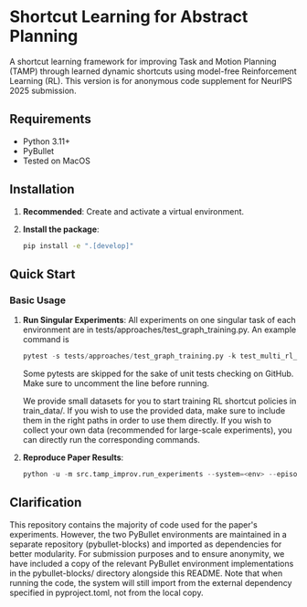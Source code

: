 # Shortcut Learning for Abstract Planning

A shortcut learning framework for improving Task and Motion Planning (TAMP) through learned dynamic shortcuts using model-free Reinforcement Learning (RL). This version is for anonymous code supplement for NeurIPS 2025 submission.

## Requirements

- Python 3.11+
- PyBullet
- Tested on MacOS

## Installation

1. **Recommended**: Create and activate a virtual environment.

2. **Install the package**:
   ```bash
   pip install -e ".[develop]"
   ```

## Quick Start

### Basic Usage

1. **Run Singular Experiments**:
   All experiments on one singular task of each environment are in tests/approaches/test_graph_training.py. An example command is
   ```python
   pytest -s tests/approaches/test_graph_training.py -k test_multi_rl_obstacle2d_pipeline
   ```
   Some pytests are skipped for the sake of unit tests checking on GitHub. Make sure to uncomment the line before running.

   We provide small datasets for you to start training RL shortcut policies in train_data/. If you wish to use the provided data, make sure to include them in the right paths in order to use them directly. If you wish to collect your own data (recommended for large-scale experiments), you can directly run the corresponding commands.

2. **Reproduce Paper Results**:
   ```python
   python -u -m src.tamp_improv.run_experiments --system=<env> --episodes=<episodes_per_scenario>
   ```

## Clarification

This repository contains the majority of code used for the paper's experiments. However, the two PyBullet environments are maintained in a separate repository (pybullet-blocks) and imported as dependencies for better modularity. For submission purposes and to ensure anonymity, we have included a copy of the relevant PyBullet environment implementations in the pybullet-blocks/ directory alongside this README. Note that when running the code, the system will still import from the external dependency specified in pyproject.toml, not from the local copy.

